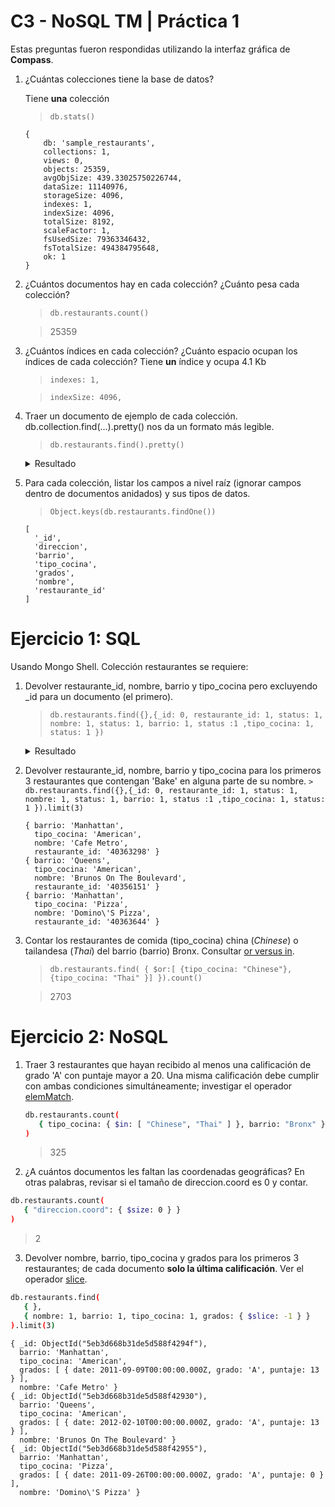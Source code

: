 # C3 - NoSQL TM | Práctica 1

Estas preguntas fueron respondidas utilizando la interfaz gráfica de **Compass**.

1. ¿Cuántas colecciones tiene la base de datos?

    Tiene **una** colección
    
    >```db.stats()```
    
    ```
    {
        db: 'sample_restaurants',
        collections: 1,
        views: 0,
        objects: 25359,
        avgObjSize: 439.33025750226744,
        dataSize: 11140976,
        storageSize: 4096,
        indexes: 1,
        indexSize: 4096,
        totalSize: 8192,
        scaleFactor: 1,
        fsUsedSize: 79363346432,
        fsTotalSize: 494384795648,
        ok: 1
    }
    ```
        
2. ¿Cuántos documentos hay en cada colección? ¿Cuánto pesa cada colección?
    >```db.restaurants.count()```
    
    > 25359

3. ¿Cuántos índices en cada colección? ¿Cuánto espacio ocupan los índices de cada colección?
Tiene **un** índice y ocupa 4.1 Kb
    
    >```indexes: 1,```
    
    >```indexSize: 4096,```

 
4. Traer un documento de ejemplo de cada colección. db.collection.find(...).pretty() nos da un formato más legible.
    
    >```db.restaurants.find().pretty()```

    <details>
    <summary>Resultado</summary>
    
    
        { _id: ObjectId("5eb3d668b31de5d588f4294f"),
          direccion: 
           { edificio: '625',
             coord: [ -73.990494, 40.7569545 ],
             calle: '8 Avenue',
             codigo_postal: '10018' },
          barrio: 'Manhattan',
          tipo_cocina: 'American',
          grados: 
           [ { date: 2014-06-09T00:00:00.000Z, grado: 'A', puntaje: 12 },
             { date: 2014-01-10T00:00:00.000Z, grado: 'A', puntaje: 9 },
             { date: 2012-12-07T00:00:00.000Z, grado: 'A', puntaje: 4 },
             { date: 2011-12-13T00:00:00.000Z, grado: 'A', puntaje: 9 },
             { date: 2011-09-09T00:00:00.000Z, grado: 'A', puntaje: 13 } ],
          nombre: 'Cafe Metro',
          restaurante_id: '40363298' }
        { _id: ObjectId("5eb3d668b31de5d588f42930"),
          direccion: 
           { edificio: '8825',
             coord: [ -73.8803827, 40.7643124 ],
             calle: 'Astoria Boulevard',
             codigo_postal: '11369' },
          barrio: 'Queens',
          tipo_cocina: 'American',
          grados: 
           [ { date: 2014-11-15T00:00:00.000Z, grado: 'Z', puntaje: 38 },
             { date: 2014-05-02T00:00:00.000Z, grado: 'A', puntaje: 10 },
             { date: 2013-03-02T00:00:00.000Z, grado: 'A', puntaje: 7 },
             { date: 2012-02-10T00:00:00.000Z, grado: 'A', puntaje: 13 } ],
          nombre: 'Brunos On The Boulevard',
          restaurante_id: '40356151' }
        { _id: ObjectId("5eb3d668b31de5d588f42955"),
          direccion: 
           { edificio: '464',
             coord: [ -73.9791458, 40.744328 ],
             calle: '3 Avenue',
             codigo_postal: '10016' },
          barrio: 'Manhattan',
          tipo_cocina: 'Pizza',
          grados: 
           [ { date: 2014-08-05T00:00:00.000Z, grado: 'A', puntaje: 3 },
             { date: 2014-03-06T00:00:00.000Z, grado: 'A', puntaje: 11 },
             { date: 2013-07-09T00:00:00.000Z, grado: 'A', puntaje: 12 },
             { date: 2013-01-30T00:00:00.000Z, grado: 'A', puntaje: 4 },
             { date: 2012-01-05T00:00:00.000Z, grado: 'A', puntaje: 2 },
             { date: 2011-09-26T00:00:00.000Z, grado: 'A', puntaje: 0 } ],
          nombre: 'Domino\'S Pizza',
          restaurante_id: '40363644' }
        { _id: ObjectId("5eb3d668b31de5d588f4295b"),
          direccion: 
           { edificio: '1031',
             coord: [ -73.9075537, 40.6438684 ],
             calle: 'East   92 Street',
             codigo_postal: '11236' },
          barrio: 'Brooklyn',
          tipo_cocina: 'American',
          grados: 
           [ { date: 2014-02-05T00:00:00.000Z, grado: 'A', puntaje: 0 },
             { date: 2013-01-29T00:00:00.000Z, grado: 'A', puntaje: 3 },
             { date: 2011-12-08T00:00:00.000Z, grado: 'A', puntaje: 10 } ],
          nombre: 'Sonny\'S Heros',
          restaurante_id: '40363744' }
        { _id: ObjectId("5eb3d668b31de5d588f42978"),
          direccion: 
           { edificio: '2602',
             coord: [ -73.95443709999999, 40.5877993 ],
             calle: 'East   15 Street',
             codigo_postal: '11235' },
          barrio: 'Brooklyn',
          tipo_cocina: 'American',
          grados: 
           [ { date: 2014-05-14T00:00:00.000Z, grado: 'A', puntaje: 11 },
             { date: 2013-04-27T00:00:00.000Z, grado: 'A', puntaje: 9 },
             { date: 2012-11-23T00:00:00.000Z, grado: 'B', puntaje: 27 },
             { date: 2012-03-14T00:00:00.000Z, grado: 'B', puntaje: 17 },
             { date: 2011-07-14T00:00:00.000Z, grado: 'B', puntaje: 21 } ],
          nombre: 'Towne Cafe',
          restaurante_id: '40364681' }
        { _id: ObjectId("5eb3d668b31de5d588f4299a"),
          direccion: 
           { edificio: '72',
             coord: [ -73.92506, 40.8275556 ],
             calle: 'East  161 Street',
             codigo_postal: '10451' },
          barrio: 'Bronx',
          tipo_cocina: 'American',
          grados: 
           [ { date: 2014-04-15T00:00:00.000Z, grado: 'A', puntaje: 9 },
             { date: 2013-11-14T00:00:00.000Z, grado: 'A', puntaje: 4 },
             { date: 2013-07-29T00:00:00.000Z, grado: 'A', puntaje: 10 },
             { date: 2012-12-31T00:00:00.000Z, grado: 'B', puntaje: 15 },
             { date: 2012-05-30T00:00:00.000Z, grado: 'A', puntaje: 13 },
             { date: 2012-01-09T00:00:00.000Z, grado: 'A', puntaje: 10 },
             { date: 2011-08-15T00:00:00.000Z, grado: 'C', puntaje: 37 } ],
          nombre: 'Yankee Tavern',
          restaurante_id: '40365499' }
        { _id: ObjectId("5eb3d668b31de5d588f429b0"),
          direccion: 
           { edificio: '416',
             coord: [ -73.98586209999999, 40.67017250000001 ],
             calle: '5 Avenue',
             codigo_postal: '11215' },
          barrio: 'Brooklyn',
          tipo_cocina: 'American',
          grados: 
           [ { date: 2014-12-04T00:00:00.000Z, grado: 'B', puntaje: 22 },
             { date: 2014-04-19T00:00:00.000Z, grado: 'A', puntaje: 3 },
             { date: 2013-02-14T00:00:00.000Z, grado: 'A', puntaje: 13 },
             { date: 2012-01-12T00:00:00.000Z, grado: 'A', puntaje: 9 } ],
          nombre: 'Fifth Avenue Bingo',
          restaurante_id: '40366109' }
        { _id: ObjectId("5eb3d668b31de5d588f429d8"),
          direccion: 
           { edificio: '4',
             coord: [ -74.00065800000002, 40.735114 ],
             calle: 'Charles Street',
             codigo_postal: '10014' },
          barrio: 'Manhattan',
          tipo_cocina: 'Spanish',
          grados: 
           [ { date: 2014-04-16T00:00:00.000Z, grado: 'A', puntaje: 12 },
             { date: 2013-10-28T00:00:00.000Z, grado: 'A', puntaje: 12 },
             { date: 2012-07-12T00:00:00.000Z, grado: 'A', puntaje: 2 },
             { date: 2012-02-28T00:00:00.000Z, grado: 'A', puntaje: 5 },
             { date: 2011-10-06T00:00:00.000Z, grado: 'A', puntaje: 2 },
             { date: 2011-06-02T00:00:00.000Z, grado: 'A', puntaje: 7 } ],
          nombre: 'El Charro Espanol',
          restaurante_id: '40366987' }
        { _id: ObjectId("5eb3d668b31de5d588f429f1"),
          direccion: 
           { edificio: '4933',
             coord: [ -73.9215284, 40.8678204 ],
             calle: 'Broadway',
             codigo_postal: '10034' },
          barrio: 'Manhattan',
          tipo_cocina: 'American',
          grados: 
           [ { date: 2014-07-24T00:00:00.000Z, grado: 'A', puntaje: 13 },
             { date: 2013-07-15T00:00:00.000Z, grado: 'A', puntaje: 12 },
             { date: 2013-02-20T00:00:00.000Z, grado: 'A', puntaje: 6 },
             { date: 2012-08-31T00:00:00.000Z, grado: 'A', puntaje: 11 },
             { date: 2012-04-02T00:00:00.000Z, grado: 'A', puntaje: 9 },
             { date: 2011-11-16T00:00:00.000Z, grado: 'A', puntaje: 12 } ],
          nombre: 'Capitol Restaurant',
          restaurante_id: '40367677' }
        { _id: ObjectId("5eb3d668b31de5d588f429f2"),
          direccion: 
           { edificio: '48',
             coord: [ -73.977035, 40.762307 ],
             calle: 'West   55 Street',
             codigo_postal: '10019' },
          barrio: 'Manhattan',
          tipo_cocina: 'French',
          grados: 
           [ { date: 2014-05-15T00:00:00.000Z, grado: 'A', puntaje: 9 },
             { date: 2013-12-16T00:00:00.000Z, grado: 'A', puntaje: 12 },
             { date: 2013-05-21T00:00:00.000Z, grado: 'A', puntaje: 9 },
             { date: 2012-05-07T00:00:00.000Z, grado: 'A', puntaje: 12 },
             { date: 2011-12-12T00:00:00.000Z, grado: 'A', puntaje: 11 },
             { date: 2011-07-25T00:00:00.000Z, grado: 'A', puntaje: 5 } ],
          nombre: 'La Bonne Soupe Bistro',
          restaurante_id: '40367715' }
        { _id: ObjectId("5eb3d668b31de5d588f429f7"),
          direccion: 
           { edificio: '2080',
             coord: [ -73.98185529999999, 40.7782266 ],
             calle: 'Broadway',
             codigo_postal: '10023' },
          barrio: 'Manhattan',
          tipo_cocina: 'Hotdogs',
          grados: 
           [ { date: 2014-02-18T00:00:00.000Z, grado: 'A', puntaje: 7 },
             { date: 2013-08-23T00:00:00.000Z, grado: 'A', puntaje: 8 },
             { date: 2013-01-16T00:00:00.000Z, grado: 'B', puntaje: 20 },
             { date: 2012-01-05T00:00:00.000Z, grado: 'A', puntaje: 13 },
             { date: 2011-09-13T00:00:00.000Z, grado: 'A', puntaje: 13 },
             { date: 2011-04-28T00:00:00.000Z, grado: 'A', puntaje: 7 } ],
          nombre: 'Gray\'S Papaya',
          restaurante_id: '40367766' }
        { _id: ObjectId("5eb3d668b31de5d588f42a19"),
          direccion: 
           { edificio: '59',
             coord: [ -74.00340299999999, 40.733235 ],
             calle: 'Grove Street',
             codigo_postal: '10014' },
          barrio: 'Manhattan',
          tipo_cocina: 'American',
          grados: 
           [ { date: 2014-10-15T00:00:00.000Z, grado: 'A', puntaje: 13 },
             { date: 2014-04-22T00:00:00.000Z, grado: 'A', puntaje: 9 },
             { date: 2013-07-30T00:00:00.000Z, grado: 'B', puntaje: 23 },
             { date: 2012-06-14T00:00:00.000Z, grado: 'C', puntaje: 29 },
             { date: 2011-12-15T00:00:00.000Z, grado: 'A', puntaje: 12 } ],
          nombre: 'Maries Crisis Cafe',
          restaurante_id: '40368581' }
        { _id: ObjectId("5eb3d668b31de5d588f42a21"),
          direccion: 
           { edificio: '840',
             coord: [ -73.970668, 40.751453 ],
             calle: '2 Avenue',
             codigo_postal: '10017' },
          barrio: 'Manhattan',
          tipo_cocina: 'American',
          grados: 
           [ { date: 2014-03-31T00:00:00.000Z, grado: 'A', puntaje: 11 },
             { date: 2013-03-27T00:00:00.000Z, grado: 'A', puntaje: 5 },
             { date: 2012-10-15T00:00:00.000Z, grado: 'A', puntaje: 3 },
             { date: 2012-05-15T00:00:00.000Z, grado: 'A', puntaje: 12 } ],
          nombre: 'Palm Too',
          restaurante_id: '40369017' }
        { _id: ObjectId("5eb3d668b31de5d588f42a2f"),
          direccion: 
           { edificio: '395',
             coord: [ -73.9808063, 40.6895078 ],
             calle: 'Flatbush Avenue Extension',
             codigo_postal: '11201' },
          barrio: 'Brooklyn',
          tipo_cocina: 'Hamburgers',
          grados: 
           [ { date: 2014-04-07T00:00:00.000Z, grado: 'A', puntaje: 10 },
             { date: 2013-04-04T00:00:00.000Z, grado: 'A', puntaje: 7 },
             { date: 2012-04-06T00:00:00.000Z, grado: 'A', puntaje: 5 },
             { date: 2011-04-13T00:00:00.000Z, grado: 'A', puntaje: 10 } ],
          nombre: 'Mcdonald\'S',
          restaurante_id: '40369535' }
        { _id: ObjectId("5eb3d668b31de5d588f42a41"),
          direccion: 
           { edificio: '1011',
             coord: [ -73.9623333, 40.7757194 ],
             calle: 'Madison Avenue',
             codigo_postal: '10075' },
          barrio: 'Manhattan',
          tipo_cocina: 'American',
          grados: 
           [ { date: 2014-05-02T00:00:00.000Z, grado: 'A', puntaje: 10 },
             { date: 2013-10-21T00:00:00.000Z, grado: 'B', puntaje: 15 },
             { date: 2013-04-19T00:00:00.000Z, grado: 'B', puntaje: 0 },
             { date: 2012-11-21T00:00:00.000Z, grado: 'C', puntaje: 40 },
             { date: 2012-04-09T00:00:00.000Z, grado: 'B', puntaje: 17 } ],
          nombre: 'Viand Cafe',
          restaurante_id: '40369753' }
        { _id: ObjectId("5eb3d668b31de5d588f42a5e"),
          direccion: 
           { edificio: '138140',
             coord: [ -73.9574128, 40.7701235 ],
             calle: 'East   74 Street',
             codigo_postal: '10021' },
          barrio: 'Manhattan',
          tipo_cocina: 'Italian',
          grados: 
           [ { date: 2014-05-02T00:00:00.000Z, grado: 'A', puntaje: 9 },
             { date: 2013-04-12T00:00:00.000Z, grado: 'A', puntaje: 13 },
             { date: 2012-04-03T00:00:00.000Z, grado: 'A', puntaje: 11 } ],
          nombre: 'Cucina Vivolo',
          restaurante_id: '40370497' }
        { _id: ObjectId("5eb3d668b31de5d588f42a62"),
          direccion: 
           { edificio: '16',
             coord: [ -73.986685, 40.73756400000001 ],
             calle: 'Gramercy Park South',
             codigo_postal: '10003' },
          barrio: 'Manhattan',
          tipo_cocina: 'American',
          grados: 
           [ { date: 2014-11-13T00:00:00.000Z, grado: 'Z', puntaje: 25 },
             { date: 2014-04-29T00:00:00.000Z, grado: 'A', puntaje: 7 },
             { date: 2013-09-17T00:00:00.000Z, grado: 'C', puntaje: 35 },
             { date: 2013-02-19T00:00:00.000Z, grado: 'A', puntaje: 10 },
             { date: 2012-06-12T00:00:00.000Z, grado: 'A', puntaje: 12 },
             { date: 2011-12-22T00:00:00.000Z, grado: 'A', puntaje: 13 } ],
          nombre: 'The Players Club',
          restaurante_id: '40370507' }
        { _id: ObjectId("5eb3d668b31de5d588f42a67"),
          direccion: 
           { edificio: '1745',
             coord: [ -74.146976, 40.625178 ],
             calle: 'Forest Avenue',
             codigo_postal: '10303' },
          barrio: 'Staten Island',
          tipo_cocina: 'American',
          grados: 
           [ { date: 2014-11-15T00:00:00.000Z, grado: 'A', puntaje: 8 },
             { date: 2014-06-24T00:00:00.000Z, grado: 'A', puntaje: 10 },
             { date: 2014-01-08T00:00:00.000Z, grado: 'A', puntaje: 12 },
             { date: 2012-12-07T00:00:00.000Z, grado: 'A', puntaje: 12 },
             { date: 2012-06-23T00:00:00.000Z, grado: 'A', puntaje: 13 },
             { date: 2012-01-24T00:00:00.000Z, grado: 'A', puntaje: 9 } ],
          nombre: 'Perkins Family Restaurant & Bakery',
          restaurante_id: '40370910' }
        { _id: ObjectId("5eb3d668b31de5d588f42a68"),
          direccion: 
           { edificio: '1701',
             coord: [ -73.96123879999999, 40.635193 ],
             calle: 'Foster Avenue',
             codigo_postal: '11230' },
          barrio: 'Brooklyn',
          tipo_cocina: 'Italian',
          grados: 
           [ { date: 2014-05-13T00:00:00.000Z, grado: 'A', puntaje: 12 },
             { date: 2013-05-09T00:00:00.000Z, grado: 'A', puntaje: 7 },
             { date: 2012-10-17T00:00:00.000Z, grado: 'B', puntaje: 27 },
             { date: 2012-08-28T00:00:00.000Z, grado: 'P', puntaje: 4 },
             { date: 2012-03-07T00:00:00.000Z, grado: 'A', puntaje: 12 } ],
          nombre: 'Mama Lucia',
          restaurante_id: '40370994' }
        { _id: ObjectId("5eb3d668b31de5d588f42a75"),
          direccion: 
           { edificio: '2055',
             coord: [ -74.1321, 40.61266000000001 ],
             calle: 'Victory Boulevard',
             codigo_postal: '10314' },
          barrio: 'Staten Island',
          tipo_cocina: 'American',
          grados: 
           [ { date: 2014-11-06T00:00:00.000Z, grado: 'B', puntaje: 25 },
             { date: 2014-05-06T00:00:00.000Z, grado: 'B', puntaje: 20 },
             { date: 2013-01-26T00:00:00.000Z, grado: 'A', puntaje: 13 },
             { date: 2011-12-17T00:00:00.000Z, grado: 'A', puntaje: 7 } ],
          nombre: 'Schaffer\'S Tavern',
          restaurante_id: '40371771' }
        Type "it" for more
        ```

    </details>
    
        
        
        
5. Para cada colección, listar los campos a nivel raíz (ignorar campos dentro de documentos anidados) y sus tipos de datos.
    
    >```Object.keys(db.restaurants.findOne())```
    
    ```
    [
      '_id',
      'direccion',
      'barrio',
      'tipo_cocina',
      'grados',
      'nombre',
      'restaurante_id'
    ]
    ```
    

# **Ejercicio 1: SQL**

Usando Mongo Shell. Colección restaurantes se requiere:

1. Devolver restaurante_id, nombre, barrio y tipo_cocina pero excluyendo _id para un documento (el primero).
    
    > ```db.restaurants.find({},{_id: 0, restaurante_id: 1, status: 1, nombre: 1, status: 1, barrio: 1, status :1 ,tipo_cocina: 1, status: 1 })```

    <details>
    <summary>Resultado</summary>
            
            { barrio: 'Manhattan',
            tipo_cocina: 'American',
            nombre: 'Cafe Metro',
            restaurante_id: '40363298' }
            { barrio: 'Queens',
            tipo_cocina: 'American',
            nombre: 'Brunos On The Boulevard',
            restaurante_id: '40356151' }
            { barrio: 'Manhattan',
            tipo_cocina: 'Pizza',
            nombre: 'Domino\'S Pizza',
            restaurante_id: '40363644' }
            { barrio: 'Brooklyn',
            tipo_cocina: 'American',
            nombre: 'Sonny\'S Heros',
            restaurante_id: '40363744' }
            { barrio: 'Brooklyn',
            tipo_cocina: 'American',
            nombre: 'Towne Cafe',
            restaurante_id: '40364681' }
            { barrio: 'Bronx',
            tipo_cocina: 'American',
            nombre: 'Yankee Tavern',
            restaurante_id: '40365499' }
            { barrio: 'Brooklyn',
            tipo_cocina: 'American',
            nombre: 'Fifth Avenue Bingo',
            restaurante_id: '40366109' }
            { barrio: 'Manhattan',
            tipo_cocina: 'Spanish',
            nombre: 'El Charro Espanol',
            restaurante_id: '40366987' }
            { barrio: 'Manhattan',
            tipo_cocina: 'American',
            nombre: 'Capitol Restaurant',
            restaurante_id: '40367677' }
            { barrio: 'Manhattan',
            tipo_cocina: 'French',
            nombre: 'La Bonne Soupe Bistro',
            restaurante_id: '40367715' }
            { barrio: 'Manhattan',
            tipo_cocina: 'Hotdogs',
            nombre: 'Gray\'S Papaya',
            restaurante_id: '40367766' }
            { barrio: 'Manhattan',
            tipo_cocina: 'American',
            nombre: 'Maries Crisis Cafe',
            restaurante_id: '40368581' }
            { barrio: 'Manhattan',
            tipo_cocina: 'American',
            nombre: 'Palm Too',
            restaurante_id: '40369017' }
            { barrio: 'Brooklyn',
            tipo_cocina: 'Hamburgers',
            nombre: 'Mcdonald\'S',
            restaurante_id: '40369535' }
            { barrio: 'Manhattan',
            tipo_cocina: 'American',
            nombre: 'Viand Cafe',
            restaurante_id: '40369753' }
            { barrio: 'Manhattan',
            tipo_cocina: 'Italian',
            nombre: 'Cucina Vivolo',
            restaurante_id: '40370497' }
            { barrio: 'Manhattan',
            tipo_cocina: 'American',
            nombre: 'The Players Club',
            restaurante_id: '40370507' }
            { barrio: 'Staten Island',
            tipo_cocina: 'American',
            nombre: 'Perkins Family Restaurant & Bakery',
            restaurante_id: '40370910' }
            { barrio: 'Brooklyn',
            tipo_cocina: 'Italian',
            nombre: 'Mama Lucia',
            restaurante_id: '40370994' }
            { barrio: 'Staten Island',
            tipo_cocina: 'American',
            nombre: 'Schaffer\'S Tavern',
            restaurante_id: '40
        ``` json
    </details>

        
2. Devolver restaurante_id, nombre, barrio y tipo_cocina para los primeros 3 restaurantes que contengan 'Bake' en alguna parte de su nombre.
`> db.restaurants.find({},{_id: 0, restaurante_id: 1, status: 1, nombre: 1, status: 1, barrio: 1, status :1 ,tipo_cocina: 1, status: 1 }).limit(3)`
    
    ```
    { barrio: 'Manhattan',
      tipo_cocina: 'American',
      nombre: 'Cafe Metro',
      restaurante_id: '40363298' }
    { barrio: 'Queens',
      tipo_cocina: 'American',
      nombre: 'Brunos On The Boulevard',
      restaurante_id: '40356151' }
    { barrio: 'Manhattan',
      tipo_cocina: 'Pizza',
      nombre: 'Domino\'S Pizza',
      restaurante_id: '40363644' }
    ```
    
3. Contar los restaurantes de comida (tipo_cocina) china (*Chinese*) o tailandesa (*Thai*) del barrio (barrio) Bronx. Consultar [or versus in](https://docs.mongodb.com/manual/reference/operator/query/or/#-or-versus--in).
    
    > ```db.restaurants.find( { $or:[ {tipo_cocina: "Chinese"}, {tipo_cocina: "Thai" }] }).count()```
    
    > 2703

# **Ejercicio 2: NoSQL**

1. Traer 3 restaurantes que hayan recibido al menos una calificación de grado 'A' con puntaje mayor a 20. Una misma calificación debe cumplir con ambas condiciones simultáneamente; investigar el operador [elemMatch](https://docs.mongodb.com/manual/reference/operator/query/elemMatch/).
    
    ```bash
    db.restaurants.count(
       { tipo_cocina: { $in: [ "Chinese", "Thai" ] }, barrio: "Bronx" }
    )
    ```
    
    > 325
    > 
2. ¿A cuántos documentos les faltan las coordenadas geográficas? En otras palabras, revisar si el tamaño de direccion.coord es 0 y contar.

```bash
db.restaurants.count(
   { "direccion.coord": { $size: 0 } }
)
```

> 2
> 
3. Devolver nombre, barrio, tipo_cocina y grados para los primeros 3 restaurantes; de cada documento **solo la última calificación**. Ver el operador [slice](https://docs.mongodb.com/manual/tutorial/project-fields-from-query-results/#project-specific-array-elements-in-the-returned-array).

```bash
db.restaurants.find(
   { },
   { nombre: 1, barrio: 1, tipo_cocina: 1, grados: { $slice: -1 } }
).limit(3)
```

```
{ _id: ObjectId("5eb3d668b31de5d588f4294f"),
  barrio: 'Manhattan',
  tipo_cocina: 'American',
  grados: [ { date: 2011-09-09T00:00:00.000Z, grado: 'A', puntaje: 13 } ],
  nombre: 'Cafe Metro' }
{ _id: ObjectId("5eb3d668b31de5d588f42930"),
  barrio: 'Queens',
  tipo_cocina: 'American',
  grados: [ { date: 2012-02-10T00:00:00.000Z, grado: 'A', puntaje: 13 } ],
  nombre: 'Brunos On The Boulevard' }
{ _id: ObjectId("5eb3d668b31de5d588f42955"),
  barrio: 'Manhattan',
  tipo_cocina: 'Pizza',
  grados: [ { date: 2011-09-26T00:00:00.000Z, grado: 'A', puntaje: 0 } ],
  nombre: 'Domino\'S Pizza' }
```